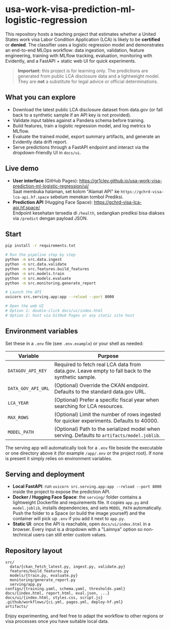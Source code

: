 # usa-work-visa-prediction-ml-logistic-regression

This repository hosts a teaching project that estimates whether a United States work visa Labor Condition Application (LCA) is likely to be **certified** or **denied**. The classifier uses a logistic regression model and demonstrates an end-to-end MLOps workflow: data ingestion, validation, feature engineering, training with MLflow tracking, evaluation, monitoring with Evidently, and a FastAPI + static web UI for quick experiments.

> **Important:** this project is for learning only. The predictions are generated from public LCA disclosure data and a lightweight model. They are **not** a substitute for legal advice or official determinations.

## What you can explore
- Download the latest public LCA disclosure dataset from data.gov (or fall back to a synthetic sample if an API key is not provided).
- Validate input tables against a Pandera schema before training.
- Build features, train a logistic regression model, and log metrics to MLflow.
- Evaluate the trained model, export summary artifacts, and generate an Evidently data drift report.
- Serve predictions through a FastAPI endpoint and interact via the dropdown-friendly UI in `docs/ui`.

## Live demo
- **User interface** (GitHub Pages): https://gr1clev.github.io/usa-work-visa-prediction-ml-logistic-regression/ui/  
  Saat membuka halaman, set kolom "Alamat API" ke `https://gchrd-visa-lca-api.hf.space` sebelum menekan tombol Prediksi.
- **Prediction API** (Hugging Face Space): https://gchrd-visa-lca-api.hf.space/  
  Endpoint kesehatan tersedia di `/health`, sedangkan prediksi bisa diakses via `/predict` dengan payload JSON.

## Start
```bash
pip install -r requirements.txt

# Run the pipeline step by step
python -m src.data.ingest
python -m src.data.validate
python -m src.features.build_features
python -m src.models.train
python -m src.models.evaluate
python -m src.monitoring.generate_report

# Launch the API
uvicorn src.serving.app:app --reload --port 8000

# Open the web UI
# Option 1: double-click docs/ui/index.html
# Option 2: host via GitHub Pages or any static site host
```

## Environment variables
Set these in a `.env` file (see `.env.example`) or your shell as needed:

| Variable | Purpose |
|----------|---------|
| `DATAGOV_API_KEY` | Required to fetch real LCA data from data.gov. Leave empty to fall back to the synthetic sample. |
| `DATA_GOV_API_URL` | (Optional) Override the CKAN endpoint. Defaults to the standard data.gov URL. |
| `LCA_YEAR` | (Optional) Prefer a specific fiscal year when searching for LCA resources. |
| `MAX_ROWS` | (Optional) Limit the number of rows ingested for quicker experiments. Defaults to 40000. |
| `MODEL_PATH` | (Optional) Path to the serialized model when serving. Defaults to `artifacts/model.joblib`. |

The serving app will automatically look for a `.env` file beside the executable or one directory above it (for example `/app/.env` or the project root). If none is present it simply relies on environment variables.

## Serving and deployment
- **Local FastAPI**: run `uvicorn src.serving.app:app --reload --port 8000` inside the project to expose the prediction API.
- **Docker / Hugging Face Space**: the `serving/` folder contains a lightweight Dockerfile and requirements file. It copies `app.py` and `model.joblib`, installs dependencies, and sets `MODEL_PATH` automatically. Push the folder to a Space (or build the image yourself) and the container will pick up `.env` if you add it next to `app.py`.
- **Static UI**: once the API is reachable, open `docs/ui/index.html` in a browser. Every input is a dropdown with a "Lainnya" option so non-technical users can still enter custom values.


## Repository layout
```
src/
  data/{ckan_fetch_latest.py, ingest.py, validate.py}
  features/build_features.py
  models/{train.py, evaluate.py}
  monitoring/generate_report.py
  serving/app.py
configs/{training.yaml, schema.yaml, thresholds.yaml}
docs/{index.html, report.html, eval.json, ...}
docs/ui/{index.html, styles.css, script.js}
.github/workflows/{ci.yml, pages.yml, deploy-hf.yml}
artifacts/
```

Enjoy experimenting, and feel free to adapt the workflow to other regions or visa processes once you have suitable local data.
